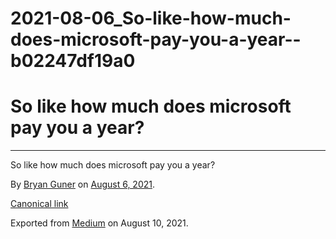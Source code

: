 # 2021-08-06_So-like-how-much-does-microsoft-pay-you-a-year--b02247df19a0

# So like how much does microsoft pay you a year?

---

So like how much does microsoft pay you a year?

By [Bryan Guner](https://medium.com/@bryanguner) on [August 6, 2021](https://medium.com/p/b02247df19a0).

[Canonical link](https://medium.com/@bryanguner/so-like-how-much-does-microsoft-pay-you-a-year-b02247df19a0)

Exported from [Medium](https://medium.com/) on August 10, 2021.
